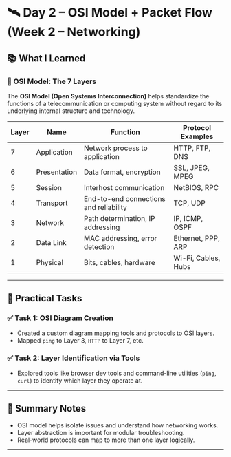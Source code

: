 # 🛰️ Day 2 – OSI Model + Packet Flow (Week 2 – Networking)

## 📚 What I Learned

### 🔹 OSI Model: The 7 Layers

The **OSI Model (Open Systems Interconnection)** helps standardize the functions of a telecommunication or computing system without regard to its underlying internal structure and technology.

| Layer | Name            | Function                              | Protocol Examples      |
|-------|------------------|----------------------------------------|-------------------------|
| 7     | Application      | Network process to application         | HTTP, FTP, DNS          |
| 6     | Presentation     | Data format, encryption                | SSL, JPEG, MPEG         |
| 5     | Session          | Interhost communication                | NetBIOS, RPC            |
| 4     | Transport        | End-to-end connections and reliability | TCP, UDP                |
| 3     | Network          | Path determination, IP addressing      | IP, ICMP, OSPF          |
| 2     | Data Link        | MAC addressing, error detection        | Ethernet, PPP, ARP      |
| 1     | Physical         | Bits, cables, hardware                 | Wi-Fi, Cables, Hubs     |

---

## 🔧 Practical Tasks

### ✅ Task 1: OSI Diagram Creation
- Created a custom diagram mapping tools and protocols to OSI layers.
- Mapped `ping` to Layer 3, `HTTP` to Layer 7, etc.


### ✅ Task 2: Layer Identification via Tools
- Explored tools like browser dev tools and command-line utilities (`ping`, `curl`) to identify which layer they operate at.

---

## 🧾 Summary Notes

- OSI model helps isolate issues and understand how networking works.
- Layer abstraction is important for modular troubleshooting.
- Real-world protocols can map to more than one layer logically.

---


